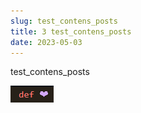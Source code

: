 ```yaml
---
slug: test_contens_posts
title: 3 test_contens_posts
date: 2023-05-03
---
```


test_contens_posts

![](test.png)
